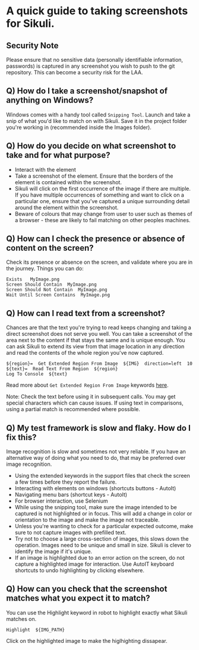 A quick guide to taking screenshots for Sikuli.
=====

Security Note
-----

Please ensure that no sensitive data (personally identifiable information, passwords) is captured in any screenshot you wish to push to the git repository. This can become a security risk for the LAA.


Q) How do I take a screenshot/snapshot of anything on Windows?
----

Windows comes with a handy tool called `Snipping Tool`. Launch and take a snip of what you'd like to match on with Sikuli. Save it in the project folder you're working in (recommended inside the Images folder).

Q) How do you decide on what screenshot to take and for what purpose?
----

- Interact with the element
- Take a screenshot of the element. Ensure that the borders of the element is contained within the screenshot.
- Sikuli will click on the first occurrence of the image if there are multiple. If you have multiple occurrences of something and want to click on a particular one, ensure that you’ve captured a unique surrounding detail around the element within the screenshot.
- Beware of colours that may change from user to user such as themes of a browser - these are likely to fail matching on other peoples machines.

Q) How can I check the presence or absence of content on the screen?
----

Check its presence or absence on the screen, and validate where you are in the journey. Things you can do:

```
Exists   MyImage.png
Screen Should Contain  MyImage.png
Screen Should Not Contain  MyImage.png
Wait Until Screen Contains  MyImage.png
```

Q) How can I read text from a screenshot?
----

Chances are that the text you're trying to read keeps changing and taking a direct screenshot does not serve you well. You can take a screenshot of the area next to the content if that stays the same and is unique enough. You can ask Sikuli to extend its view from that image location in any direction and read the contents of the whole region you've now captured.

```
${region}=  Get Extended Region From Image  ${IMG}  direction=left  10
${text}=  Read Text From Region  ${region}
Log To Console  ${text}
```

Read more about `Get Extended Region From Image` keywords [here](https://rainmanwy.github.io/robotframework-SikuliLibrary/doc/SikuliLibrary.html#Get%20Extended%20Region%20From%20Image).

Note: Check the text before using it in subsequent calls. You may get special characters which can cause issues. If using text in comparisons, using a partial match is recommended where possible.

Q) My test framework is slow and flaky. How do I fix this?
-----

Image recognition is slow and sometimes not very reliable. If you have an alternative way of doing what you need to do, that may be preferred over image recognition.

- Using the extended keywords in the support files that check the screen a few times before they report the failure.
- Interacting with elements on windows (shortcuts buttons - AutoIt)
- Navigating menu bars (shortcut keys - AutoIt)
- For browser interaction, use Selenium
- While using the snipping tool, make sure the image intended to be captured is not highlighted or in focus. This will add a change in color or orientation to the image and make the image not traceable.
-  Unless you're wanting to check for a particular expected outcome, make sure to not capture images with prefilled text.
- Try not to choose a large cross-section of images, this slows down the operation. Images need to be unique and small in size. Sikuli is clever to identify the image if it's unique.
- If an image is highlighted due to an error action on the screen, do not capture a highlighted image for interaction. Use AutoIT keyboard shortcuts to undo highlighting by clicking elsewhere.

Q) How can you check that the screenshot matches what you expect it to match?
----

You can use the Highlight keyword in robot to highlight exactly what Sikuli matches on.

```
Highlight  ${IMG_PATH}
```

Click on the highlighted image to make the higlhighting dissapear.
